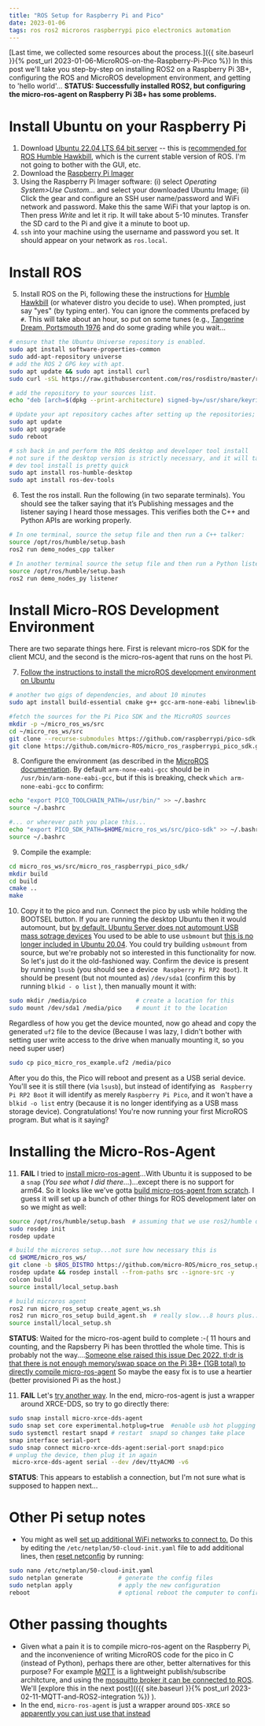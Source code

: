 ```yaml
---
title: "ROS Setup for Raspberry Pi and Pico"
date: 2023-01-06
tags: ros ros2 microros raspberrypi pico electronics automation
---
```


[Last time, we collected some resources about the process.]({{ site.baseurl }}{% post_url 2023-01-06-MicroROS-on-the-Raspberry-Pi-Pico %}) In this post we'll take you step-by-step on installing ROS2 on a Raspberry Pi 3B+, configuring the ROS and MicroROS development environment, and getting to 'hello world'... **STATUS:  Successfully installed ROS2, but configuring the micro-ros-agent on Raspberry Pi 3B+ has some problems.**

# Install Ubuntu on your Raspberry Pi

1. Download [Ubuntu 22.04 LTS 64 bit server](https://ubuntu.com/download/raspberry-pi) -- this is [recommended for ROS Humble Hawkbill](https://www.ros.org/reps/rep-2000.html), which is the current stable version of ROS.  I'm not going to bother with the GUI, etc.
2. Download the [Raspberry Pi Imager](https://www.raspberrypi.com/software/)
3. Using the Raspberry Pi Imager software: (i) select *Operating System>Use Custom...* and select your downloaded Ubuntu Image; (ii) Click the gear and configure an SSH user name/password and WiFi network and password.  Make this the same WiFi that your laptop is on.  Then press *Write* and let it rip. It will take about 5-10 minutes.  Transfer the SD card to the Pi and give it a minute to boot up.
4. `ssh` into your machine using the username and password you set.  It should appear on your network as `ros.local`.

# Install ROS

5. Install ROS on the Pi, following these the instructions for [Humble Hawkbill](https://docs.ros.org/en/humble/Installation/Ubuntu-Install-Debians.html)  (or whatever distro you decide to use). When prompted, just say "yes" (by typing enter). You can ignore the comments prefaced by `#`.  This will take about an hour, so put on some tunes (e.g., [Tangerine Dream, Portsmouth 1976](https://www.youtube.com/watch?v=OfI-6s4llzc) and do some grading while you wait...

```bash
# ensure that the Ubuntu Universe repository is enabled.
sudo apt install software-properties-common
sudo add-apt-repository universe
# add the ROS 2 GPG key with apt.
sudo apt update && sudo apt install curl
sudo curl -sSL https://raw.githubusercontent.com/ros/rosdistro/master/ros.key -o /usr/share/keyrings/ros-archive-keyring.gpg

# add the repository to your sources list.
echo "deb [arch=$(dpkg --print-architecture) signed-by=/usr/share/keyrings/ros-archive-keyring.gpg] http://packages.ros.org/ros2/ubuntu $(. /etc/os-release && echo $UBUNTU_CODENAME) main" | sudo tee /etc/apt/sources.list.d/ros2.list > /dev/null

# Update your apt repository caches after setting up the repositories; the latter takes about 25 minutes and will require a restart
sudo apt update
sudo apt upgrade
sudo reboot

# ssh back in and perform the ROS desktop and developer tool install
# not sure if the desktop version is strictly necessary, and it will take up 3GB, FYI...and about 30 min
# dev tool install is pretty quick
sudo apt install ros-humble-desktop
sudo apt install ros-dev-tools
```

6. Test the ros install.  Run the following (in two separate terminals). You should see the talker saying that it’s Publishing messages and the listener saying I heard those messages.  This verifies both the C++ and Python APIs are working properly.

```bash
# In one terminal, source the setup file and then run a C++ talker:
source /opt/ros/humble/setup.bash
ros2 run demo_nodes_cpp talker

# In another terminal source the setup file and then run a Python listener:
source /opt/ros/humble/setup.bash
ros2 run demo_nodes_py listener
```

# Install Micro-ROS Development Environment

There are two separate things here.  First is relevant micro-ros SDK for the client MCU, and the second is the micro-ros-agent that runs on the host Pi.

7. [Follow the instructions to install the microROS development environment on Ubuntu](https://ubuntu.com/blog/getting-started-with-micro-ros-on-raspberry-pi-pico)

```bash
# another two gigs of dependencies, and about 10 minutes
sudo apt install build-essential cmake g++ gcc-arm-none-eabi libnewlib-arm-none-eabi doxygen git python3

#fetch the sources for the Pi Pico SDK and the MicroROS sources
mkdir -p ~/micro_ros_ws/src
cd ~/micro_ros_ws/src
git clone --recurse-submodules https://github.com/raspberrypi/pico-sdk.git
git clone https://github.com/micro-ROS/micro_ros_raspberrypi_pico_sdk.git
```

8. Configure the environment (as described in the [MicroROS documentation](https://github.com/micro-ROS/micro_ros_raspberrypi_pico_sdk/blob/humble/README.md).  By default `arm-none-eabi-gcc` should be in `/usr/bin/arm-none-eabi-gcc`, but if this is breaking, check `which arm-none-eabi-gcc` to confirm:

```bash
echo "export PICO_TOOLCHAIN_PATH=/usr/bin/" >> ~/.bashrc
source ~/.bashrc

#... or wherever path you place this...
echo "export PICO_SDK_PATH=$HOME/micro_ros_ws/src/pico-sdk" >> ~/.bashrc
source ~/.bashrc
```

9. Compile the example:

```bash
cd micro_ros_ws/src/micro_ros_raspberrypi_pico_sdk/
mkdir build
cd build
cmake ..
make
```

10. Copy it to the pico and run. Connect the pico by usb while holding the BOOTSEL button.  If you are running the desktop Ubuntu then it would automount, but [by default, Ubuntu Server does not automount USB mass sotrage devices](https://help.ubuntu.com/community/Mount/USB#Auto-mounting_.28Ubuntu_Server.29)  You used to be able to use `usbmount` but [this is no longer included in Ubuntu 20.04](https://askubuntu.com/questions/1308084/upstart-to-automount-usb-in-ubuntu-server-20-04).  You could try building `usbmount` from source, but we're probably not so interested in this functionality for now.  So let's just do it the old-fashioned way.   Confirm the device is present by running `lsusb` (you should see a device ` Raspberry Pi RP2 Boot`).  It should be present (but not mounted as) `/dev/sda1` (confirm this by running `blkid - o list` ), then manually mount it with:

```bash
sudo mkdir /media/pico              # create a location for this 
sudo mount /dev/sda1 /media/pico    # mount it to the location
```

Regardless of how you get the device mounted, now go ahead and copy the generated `uf2` file to the device (Because I was lazy, I didn't bother with setting user write access to the drive when manually mounting it, so you need super user)

```bash 
sudo cp pico_micro_ros_example.uf2 /media/pico
```

After you do this, the Pico will reboot and present as a USB serial device.  You'll see it is still there (via `lsusb`), but instead of identifying as ` Raspberry Pi RP2 Boot` it will identify as merely `Raspberry Pi Pico`, and it won't have a ` blkid -o list` entry (because it is no longer identifying as a USB mass storage device).  Congratulations! You're now running your first MicroROS program.  But what is it saying?

# Installing the Micro-Ros-Agent

11. **FAIL** I tried to [install micro-ros-agent](https://ubuntu.com/blog/getting-started-with-micro-ros-on-raspberry-pi-pico)...With Ubuntu it is supposed to be a `snap`  (*You see what I did there...*)...except there is no support for arm64. So it looks like we've gotta [build micro-ros-agent from scratch](https://github.com/micro-ROS/micro_ros_setup#building).  I guess it will set up a bunch of other things for ROS development later on so we might as well:

```bash
source /opt/ros/humble/setup.bash  # assuming that we use ros2/humble distro
sudo rosdep init
rosdep update

# build the microros setup...not sure how necessary this is
cd $HOME/micro_ros_ws/
git clone -b $ROS_DISTRO https://github.com/micro-ROS/micro_ros_setup.git src/micro_ros_setup
rosdep update && rosdep install --from-paths src --ignore-src -y
colcon build
source install/local_setup.bash

# build microros agent 
ros2 run micro_ros_setup create_agent_ws.sh
ros2 run micro_ros_setup build_agent.sh  # really slow...8 hours plus...
source install/local_setup.sh
```
**STATUS**:  Waited for the micro-ros-agent build to complete :-( 11 hours and counting, and the Rapsberry Pi has been throttled the whole time.  This is probably not the way....[Someone else raised this issue Dec 2022. tl;dr is that there is not enough memory/swap space on the Pi 3B+ (1GB total) to directly compile micro-ros-agent](https://github.com/micro-ROS/micro-ROS-Agent/issues/178) So maybe the easy fix is to use a heartier (better provisioned Pi as the host.)

11. **FAIL** Let's [try another way](https://answers.ros.org/question/373503/micro-ros-agent-on-raspberry-pi-3/).  In the end, micro-ros-agent is just a wrapper around XRCE-DDS, so try to go directly there:

```bash
sudo snap install micro-xrce-dds-agent
sudo snap set core experimental.hotplug=true  #enable usb hot plugging
sudo systemctl restart snapd # restart  snapd so changes take place
snap interface serial-port
sudo snap connect micro-xrce-dds-agent:serial-port snapd:pico 
# unplug the device, then plug it in again
 micro-xrce-dds-agent serial --dev /dev/ttyACM0 -v6
```
**STATUS**: This appears to establish a connection, but I'm not sure what is supposed to happen next...



# Other Pi setup notes

* You might as well [set up additional WiFi networks to connect to.](https://askubuntu.com/questions/1245253/set-multiple-wifi-access-points-in-ubuntu-20-04)  Do this by editing the `/etc/netplan/50-cloud-init.yaml` file to add additional lines, then [reset netconfig](https://askubuntu.com/questions/1083390/netplan-apply-does-not-change-the-ip-address/1083497#1083497) by running:

```bash
sudo nano /etc/netplan/50-cloud-init.yaml
sudo netplan generate          # generate the config files
sudo netplan apply             # apply the new configuration
reboot                         # optional reboot the computer to confirm persistence
```

# Other passing thoughts

* Given what a pain it is to compile micro-ros-agent on the Raspberry Pi, and the inconvenience of writing MicroROS code for the pico in C (instead of Python), perhaps there are other, better alternatives for this purpose?  For example [MQTT](https://www.tomshardware.com/how-to/send-and-receive-data-raspberry-pi-pico-w-mqtt) is a lightweight publish/subscribe architcture, and using the [mosquitto broker it can be connected to ROS](https://robofoundry.medium.com/combining-ros2-and-mqtt-on-esp32-to-send-twist-messages-bab758cf098).  We'll [explore this in the next post](({{ site.baseurl }}{% post_url 2023-02-11-MQTT-and-ROS2-integration %}) ).
* In the end, `micro-ros-agent` is just a wrapper around `DDS-XRCE` so [apparently you can just use that instead](https://answers.ros.org/question/373503/micro-ros-agent-on-raspberry-pi-3/)

